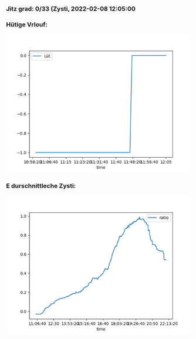 ### Jitz grad: 0/33 (Zysti, 2022-02-08 12:05:00

### Hütige Vrlouf:
![Graph](Today.png)

### E durschnittleche Zysti:
![Graph](Zysti.png)